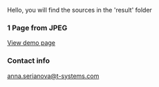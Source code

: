 Hello, you will find the sources in the 'result' folder

### 1 Page from JPEG
[View demo page](https://ginnit.github.io/fe-entry-testing/docs/index.html)

### Contact info
anna.serianova@t-systems.com
